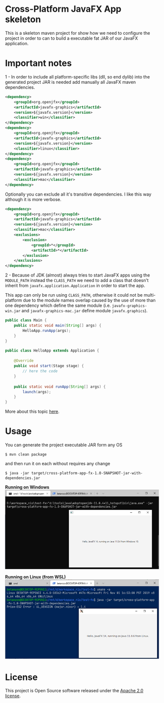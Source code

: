 # Cross-Platform JavaFX App skeleton
This is a skeleton maven project for show how we need to configure the project in order to can to build
a executable fat JAR of our JavaFX application.

# Important notes
1 - In order to include all platform-specific libs (dll, so end dylib) into the generated project JAR
is needed add manually all JavaFX maven dependencies.
```xml
<dependency>
    <groupId>org.openjfx</groupId>
    <artifactId>javafx-graphics</artifactId>
    <version>${javafx.version}</version>
    <classifier>win</classifier>
</dependency>
<dependency>
    <groupId>org.openjfx</groupId>
    <artifactId>javafx-graphics</artifactId>
    <version>${javafx.version}</version>
    <classifier>linux</classifier>
</dependency>
<dependency>
    <groupId>org.openjfx</groupId>
    <artifactId>javafx-graphics</artifactId>
    <version>${javafx.version}</version>
    <classifier>mac</classifier>
</dependency>
```

Optionally you can exclude all it's transitive dependencies. I like this way although it is more verbose.
```xml
<dependency>
    <groupId>org.openjfx</groupId>
    <artifactId>javafx-graphics</artifactId>
    <version>${javafx.version}</version>
    <classifier>mac</classifier>
    <exclusions>
        <exclusion>
            <groupId>*</groupId>
            <artifactId>*</artifactId>
        </exclusion>
    </exclusions>
</dependency>
```

2 - Because of JDK (almost) always tries to start JavaFX apps using the `MODULE_PATH` instead the `CLASS_PATH`
we need to add a class that doesn't inherit from `javafx.application.Application` in order to start the app.

This app can only be run using `CLASS_PATH`, otherwise it could not be multi-platform due to the module names
overlap caused by the use of more than one dependency which define the same module (i.e. `javafx-graphics-win.jar`
and `javafx-graphics-mac.jar` define module `javafx.graphics`).

```java
public class Main {
    public static void main(String[] args) {
        HelloApp.runApp(args);
    }
}
```
```java
public class HelloApp extends Application {

    @Override
    public void start(Stage stage) {
        // here the code
    }

    public static void runApp(String[] args) {
        launch(args);
    }
}
```

More about this topic [here](http://mail.openjdk.java.net/pipermail/openjfx-dev/2018-June/021977.html).

# Usage
You can generate the project executable JAR form any OS
```
$ mvn clean package
```


and then run it on each without requires any change
```
$ java -jar target/cross-platform-app-fx-1.0-SNAPSHOT-jar-with-dependencies.jar 
```

**Running on Windows**
![win](images/running-on-windows.png)

**Running on Linux (from WSL)**
![linux](images/running-on-wsl.png)

# License
This project is Open Source software released under the [Apache 2.0 license](https://www.apache.org/licenses/LICENSE-2.0.html).